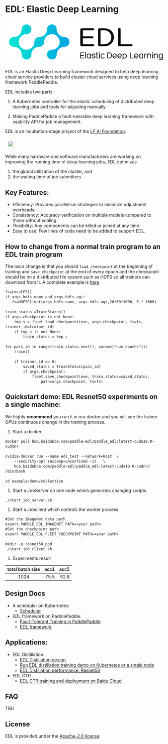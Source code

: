 # EDL: Elastic Deep Learning

<img src="https://github.com/elasticdeeplearning/artwork/blob/master/horizontal/color/edl-horizontal-color.png" width="500" style="display:inline;vertical-align:middle;padding:2%">

EDL is an Elastic Deep Learning framework designed to help deep learning cloud service providers to build cluster cloud services using deep learning framework PaddlePaddle.

EDL includes two parts:

1. A Kubernetes controller for the elastic scheduling of distributed deep learning jobs and tools for adjusting manually.

1. Making PaddlePaddle a fault-tolerable deep learning framework with usability API for job management.

EDL is an incubation-stage project of the [LF AI Foundation](https://lfai.foundation).

<img src="https://github.com/lfai/artwork/blob/master/lfai-project-badge/incubation/color/lfai-projectlogos_incubation-color.png"  width="200" style="display:inline;vertical-align:middle;padding:2%">

While many hardware and software manufacturers are working on
improving the running time of deep learning jobs, EDL optimizes

1. the global utilization of the cluster, and
1. the waiting time of job submitters.

## Key Features:
- Efficiency: Provides parallelism strategies to minimize adjustment overheads.
- Consistency: Accuracy verification on multiple models compared to those without scaling.
- Flexibility: Any components can be killed or joined at any time.
- Easy to use: Few lines of code need to be added to support EDL.

## How to change from a normal train program to an EDL train program
The main change is that you should `load_checkpoint` at the beginning of training and `save_checkpoint` at the end of every epoch and the checkpoint should be on a distributed file system such as HDFS so all trainers can download from it. A complete example is [here](https://github.com/elasticdeeplearning/edl/tree/develop/example/collective/resnet50)

```
fs=LocalFS()
if args.hdfs_name and args.hdfs_ugi:
   fs=HDFSClient(args.hdfs_name, args.hdfs_ugi,20*60*1000, 3 * 1000)
        
train_status =TrainStatus()
if args.checkpoint is not None:
    tmp_s = fleet.load_checkpoint(exe, args.checkpoint, fs=fs, trainer_id=trainer_id)
    if tmp_s is not None:
        train_status = tmp_s
        
for pass_id in range(train_status.next(), params["num_epochs"]):
    train()
    
    if trainer_id == 0:
        saved_status = TrainStatus(pass_id)
        if args.checkpoint:    
            fleet.save_checkpoint(exe, train_status=saved_status,
                path=args.checkpoint, fs=fs)
```

## Quickstart demo: EDL Resnet50 experiments on a single machine:
We highly **recommend** you run it in our docker and you will see the trainer GPUs continuous change in the training process.

1. Start a docker

```
docker pull hub.baidubce.com/paddle-edl/paddle_edl:latest-cuda10.0-cudnn7

nvidia-docker run --name edl_test --network=host  \
    --security-opt seccomp=unconfined -it   \
    hub.baidubce.com/paddle-edl/paddle_edl:latest-cuda10.0-cudnn7 /bin/bash 
    
cd example/demo/collective
```

1. Start a JobServer on one node which generates changing scripts.
 
```
./start_job_server.sh
```

1. Start a Jobclient which controls the worker process.

```
#Set the ImageNet data path
export PADDLE_EDL_IMAGENET_PATH=<your path>
#Set the checkpoint path
export PADDLE_EDL_FLEET_CHECKPOINT_PATH=<your path>

mkdir -p resnet50_pod
./start_job_client.sh
```

1. Experiments result
 
| total batch size | acc1 | acc5 |
| :-----: | ----: | ----: |
| 1024 | 75.5 | 92.8 |


## Design Docs
- A scheduler on Kubernetes:
  -  [Scheduler](./doc/edl_design_doc.md)
- EDL framework on PaddlePaddle:
  -  [Fault-Tolerant Training in PaddlePaddle](./doc/fault_tolerance.md)
  -  [EDL framework](./doc/edl_collective_design_doc.md)

## Applications:
- EDL Distillation:
  - [EDL Distillation design](./doc/edl_distill_design_doc.md)
  - [Run EDL distillation training demo on Kubernetes or a single node](./example/distill/README.md)
  - [EDL Distillation performance: Resnet50](./doc/experiment/distill_resnet50.md)
- EDL CTR
  - [EDL CTR training and deployment on Baidu Cloud](./example/ctr/deploy_ctr_on_baidu_cloud_cn.rst)

## FAQ

TBD

## License

EDL is provided under the [Apache-2.0 license](LICENSE).
